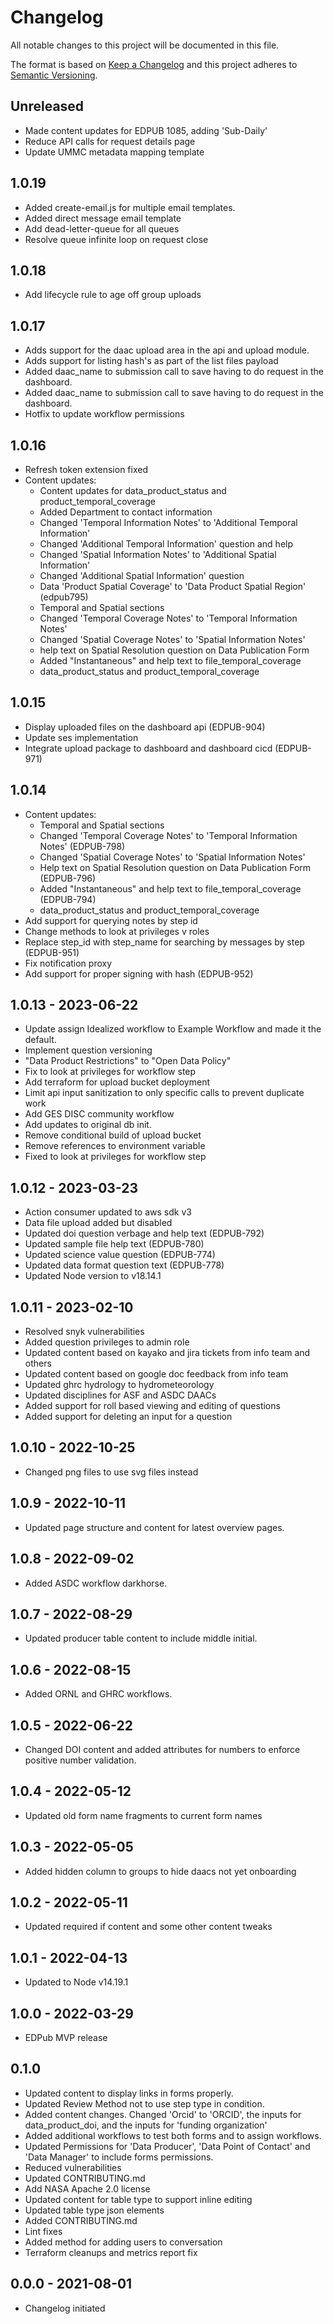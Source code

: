 # Changelog

All notable changes to this project will be documented in this file.

The format is based on [Keep a Changelog](http://keepachangelog.com/en/1.0.0/)
and this project adheres to [Semantic Versioning](http://semver.org/spec/v2.0.0.html).

## Unreleased

<!-- Unreleased changes can be added here. -->
- Made content updates for EDPUB 1085, adding 'Sub-Daily'
- Reduce API calls for request details page
- Update UMMC metadata mapping template

## 1.0.19

- Added create-email.js for multiple email templates.
- Added direct message email template
- Add dead-letter-queue for all queues
- Resolve queue infinite loop on request close

## 1.0.18

- Add lifecycle rule to age off group uploads

## 1.0.17

- Adds support for the daac upload area in the api and upload module.
- Adds support for listing hash's as part of the list files payload
- Added daac_name to submission call to save having to do request in the dashboard.
- Added daac_name to submission call to save having to do request in the dashboard.
- Hotfix to update workflow permissions

## 1.0.16

- Refresh token extension fixed
- Content updates:
  - Content updates for data_product_status and product_temporal_coverage
  - Added Department to contact information
  - Changed 'Temporal Information Notes' to 'Additional Temporal Information'
  - Changed 'Additional Temporal Information' question and help
  - Changed 'Spatial Information Notes' to 'Additional Spatial Information'
  - Changed 'Additional Spatial Information' question
  - Data 'Product Spatial Coverage' to 'Data Product Spatial Region' (edpub795)
  - Temporal and Spatial sections
  - Changed 'Temporal Coverage Notes' to 'Temporal Information Notes'
  - Changed 'Spatial Coverage Notes' to 'Spatial Information Notes'
  - help text on Spatial Resolution question on Data Publication Form
  - Added "Instantaneous" and help text to file_temporal_coverage
  - data_product_status and product_temporal_coverage

## 1.0.15

- Display uploaded files on the dashboard api (EDPUB-904)
- Update ses implementation
- Integrate upload package to dashboard and dashboard cicd (EDPUB-971)

## 1.0.14

- Content updates:
  - Temporal and Spatial sections
  - Changed 'Temporal Coverage Notes' to 'Temporal Information Notes' (EDPUB-798)
  - Changed 'Spatial Coverage Notes' to 'Spatial Information Notes'
  - Help text on Spatial Resolution question on Data Publication Form (EDPUB-796)
  - Added "Instantaneous" and help text to file_temporal_coverage (EDPUB-794)
  - data_product_status and product_temporal_coverage
- Add support for querying notes by step id
- Change methods to look at privileges v roles
- Replace step_id with step_name for searching by messages by step (EDPUB-951)
- Fix notification proxy
- Add support for proper signing with hash (EDPUB-952)

## 1.0.13 - 2023-06-22

- Update assign Idealized workflow to Example Workflow and made it the default.
- Implement question versioning
- "Data Product Restrictions" to "Open Data Policy"
- Fix to look at privileges for workflow step
- Add terraform for upload bucket deployment
- Limit api input sanitization to only specific calls to prevent duplicate work
- Add GES DISC community workflow
- Add updates to original db init.
- Remove conditional build of upload bucket
- Remove references to environment variable
- Fixed to look at privileges for workflow step

## 1.0.12 - 2023-03-23

- Action consumer updated to aws sdk v3
- Data file upload added but disabled
- Updated doi question verbage and help text (EDPUB-792)
- Updated sample file help text (EDPUB-780)
- Updated science value question (EDPUB-774)
- Updated data format question text (EDPUB-778)
- Updated Node version to v18.14.1

## 1.0.11 - 2023-02-10

- Resolved snyk vulnerabilities
- Added question privileges to admin role
- Updated content based on kayako and jira tickets from info team and others
- Updated content based on google doc feedback from info team
- Updated ghrc hydrology to hydrometeorology
- Updated disciplines for ASF and ASDC DAACs
- Added support for roll based viewing and editing of questions
- Added support for deleting an input for a question

## 1.0.10 - 2022-10-25

- Changed png files to use svg files instead

## 1.0.9 - 2022-10-11

- Updated page structure and content for latest overview pages.

## 1.0.8 - 2022-09-02

- Added ASDC workflow darkhorse.

## 1.0.7 - 2022-08-29

- Updated producer table content to include middle initial.

## 1.0.6 - 2022-08-15

- Added ORNL and GHRC workflows.

## 1.0.5 - 2022-06-22

- Changed DOI content and added attributes for numbers to enforce positive number validation.

## 1.0.4 - 2022-05-12

- Updated old form name fragments to current form names

## 1.0.3 - 2022-05-05

- Added hidden column to groups to hide daacs not yet onboarding

## 1.0.2 - 2022-05-11

- Updated required if content and some other content tweaks

## 1.0.1 - 2022-04-13

- Updated to Node v14.19.1

## 1.0.0 - 2022-03-29

- EDPub MVP release

## 0.1.0

- Updated content to display links in forms properly.
- Updated Review Method not to use step type in condition.
- Added content changes. Changed 'Orcid' to 'ORCID', the inputs for data_product_doi, and the inputs for 'funding organization'
- Added additional workflows to test both forms and to assign workflows.
- Updated Permissions for 'Data Producer', 'Data Point of Contact' and 'Data Manager' to include forms permissions.
- Reduced vulnerabilities
- Updated CONTRIBUTING.md
- Add NASA Apache 2.0 license
- Updated content for table type to support inline editing
- Updated table type json elements
- Added CONTRIBUTING.md
- Lint fixes
- Added method for adding users to conversation
- Terraform cleanups and metrics report fix

## 0.0.0 - 2021-08-01

- Changelog initiated
